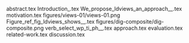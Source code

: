 abstract.tex
Introduction_.tex
We_propose_ldviews_an_approach__.tex
motivation.tex
figures/views-01/views-01.png
Figure_ref_fig_ldviews_shows__.tex
figures/dig-composite/dig-composite.png
verb_select_wp_ti_ph__.tex
approach.tex
evaluation.tex
related-work.tex
discussion.tex